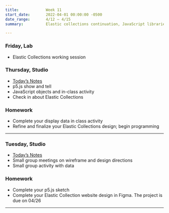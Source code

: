 ```yaml
---
title:            Week 11
start_date:       2022-04-01 00:00:00 -0500
date_range:       4/12 – 4/15
summary:          Elastic collections continuation, JavaScript libraries

---
```



### Friday, Lab
- Elastic Collections working session

### Thursday, Studio

- [Today&rsquo;s Notes](https://paper.dropbox.com/doc/Parsons-Week-11b-Elastic-Collections-Continue-JavaScript-Objects--BfmzwAVO9vRW315lYMBwCykXAQ-pI7xXvmOmZz7tdi70nn6Y)
- p5.js show and tell
- JavaScript objects and in-class activity
- Check in about Elastic Collections


### Homework
- Complete your display data in class activity
- Refine and finalize your Elastic Collections design; begin programming

---

### Tuesday, Studio

- [Today&rsquo;s Notes](https://paper.dropbox.com/doc/Parsons-Week-11a-Elastic-Collections-Continue--BfdGcjKMaCz4~nJqMfgAveCfAQ-FT3wjxT8szaUnmfpAEcEa)
- Small group meetings on wireframe and design directions
- Small group activity with data


### Homework
- Complete your p5.js sketch
- Complete your Elastic Collection website design in Figma. The project is due on 04/26

---